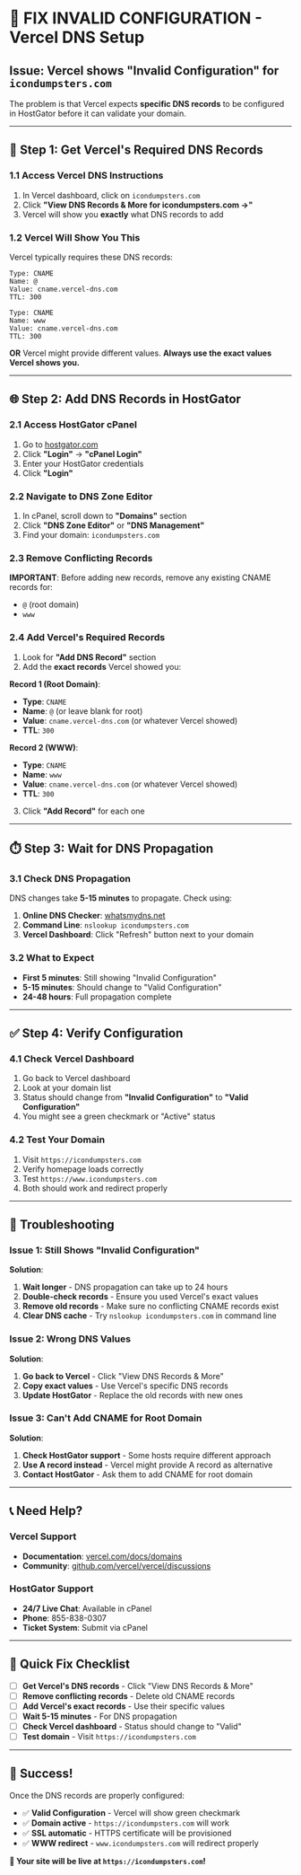 # 🔧 **FIX INVALID CONFIGURATION** - Vercel DNS Setup

## **Issue**: Vercel shows "Invalid Configuration" for `icondumpsters.com`

The problem is that Vercel expects **specific DNS records** to be configured in HostGator before it can validate your domain.

---

## 🎯 **Step 1: Get Vercel's Required DNS Records**

### **1.1 Access Vercel DNS Instructions**
1. In Vercel dashboard, click on `icondumpsters.com`
2. Click **"View DNS Records & More for icondumpsters.com →"**
3. Vercel will show you **exactly** what DNS records to add

### **1.2 Vercel Will Show You This**
Vercel typically requires these DNS records:

```
Type: CNAME
Name: @
Value: cname.vercel-dns.com
TTL: 300

Type: CNAME  
Name: www
Value: cname.vercel-dns.com
TTL: 300
```

**OR** Vercel might provide different values. **Always use the exact values Vercel shows you.**

---

## 🌐 **Step 2: Add DNS Records in HostGator**

### **2.1 Access HostGator cPanel**
1. Go to [hostgator.com](https://hostgator.com)
2. Click **"Login"** → **"cPanel Login"**
3. Enter your HostGator credentials
4. Click **"Login"**

### **2.2 Navigate to DNS Zone Editor**
1. In cPanel, scroll down to **"Domains"** section
2. Click **"DNS Zone Editor"** or **"DNS Management"**
3. Find your domain: `icondumpsters.com`

### **2.3 Remove Conflicting Records**
**IMPORTANT**: Before adding new records, remove any existing CNAME records for:
- `@` (root domain)
- `www`

### **2.4 Add Vercel's Required Records**
1. Look for **"Add DNS Record"** section
2. Add the **exact records** Vercel showed you:

**Record 1 (Root Domain)**:
- **Type**: `CNAME`
- **Name**: `@` (or leave blank for root)
- **Value**: `cname.vercel-dns.com` (or whatever Vercel showed)
- **TTL**: `300`

**Record 2 (WWW)**:
- **Type**: `CNAME`
- **Name**: `www`
- **Value**: `cname.vercel-dns.com` (or whatever Vercel showed)
- **TTL**: `300`

3. Click **"Add Record"** for each one

---

## ⏱️ **Step 3: Wait for DNS Propagation**

### **3.1 Check DNS Propagation**
DNS changes take **5-15 minutes** to propagate. Check using:

1. **Online DNS Checker**: [whatsmydns.net](https://whatsmydns.net)
2. **Command Line**: `nslookup icondumpsters.com`
3. **Vercel Dashboard**: Click "Refresh" button next to your domain

### **3.2 What to Expect**
- **First 5 minutes**: Still showing "Invalid Configuration"
- **5-15 minutes**: Should change to "Valid Configuration"
- **24-48 hours**: Full propagation complete

---

## ✅ **Step 4: Verify Configuration**

### **4.1 Check Vercel Dashboard**
1. Go back to Vercel dashboard
2. Look at your domain list
3. Status should change from **"Invalid Configuration"** to **"Valid Configuration"**
4. You might see a green checkmark or "Active" status

### **4.2 Test Your Domain**
1. Visit `https://icondumpsters.com`
2. Verify homepage loads correctly
3. Test `https://www.icondumpsters.com`
4. Both should work and redirect properly

---

## 🔧 **Troubleshooting**

### **Issue 1: Still Shows "Invalid Configuration"**
**Solution**:
1. **Wait longer** - DNS propagation can take up to 24 hours
2. **Double-check records** - Ensure you used Vercel's exact values
3. **Remove old records** - Make sure no conflicting CNAME records exist
4. **Clear DNS cache** - Try `nslookup icondumpsters.com` in command line

### **Issue 2: Wrong DNS Values**
**Solution**:
1. **Go back to Vercel** - Click "View DNS Records & More"
2. **Copy exact values** - Use Vercel's specific DNS records
3. **Update HostGator** - Replace the old records with new ones

### **Issue 3: Can't Add CNAME for Root Domain**
**Solution**:
1. **Check HostGator support** - Some hosts require different approach
2. **Use A record instead** - Vercel might provide A record as alternative
3. **Contact HostGator** - Ask them to add CNAME for root domain

---

## 📞 **Need Help?**

### **Vercel Support**
- **Documentation**: [vercel.com/docs/domains](https://vercel.com/docs/domains)
- **Community**: [github.com/vercel/vercel/discussions](https://github.com/vercel/vercel/discussions)

### **HostGator Support**
- **24/7 Live Chat**: Available in cPanel
- **Phone**: 855-838-0307
- **Ticket System**: Submit via cPanel

---

## 🎯 **Quick Fix Checklist**

- [ ] **Get Vercel's DNS records** - Click "View DNS Records & More"
- [ ] **Remove conflicting records** - Delete old CNAME records
- [ ] **Add Vercel's exact records** - Use their specific values
- [ ] **Wait 5-15 minutes** - For DNS propagation
- [ ] **Check Vercel dashboard** - Status should change to "Valid"
- [ ] **Test domain** - Visit `https://icondumpsters.com`

---

## 🎉 **Success!**

Once the DNS records are properly configured:
- ✅ **Valid Configuration** - Vercel will show green checkmark
- ✅ **Domain active** - `https://icondumpsters.com` will work
- ✅ **SSL automatic** - HTTPS certificate will be provisioned
- ✅ **WWW redirect** - `www.icondumpsters.com` will redirect properly

**🎯 Your site will be live at `https://icondumpsters.com`!**

